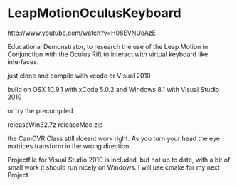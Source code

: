 LeapMotionOculusKeyboard
========================

http://www.youtube.com/watch?v=H08EVNUoAzE

Educational Demonstrator, to research the use of the Leap Motion in Conjunction with the Oculus Rift to interact with virtual keyboard like interfaces.

just clone and compile with xcode or Visual 2010

build on OSX 10.9.1 with xCode 5.0.2 and Windows 8.1 with Visual Studio 2010

or try the precompiled

releaseWin32.7z
releaseMac.zip

the CamOVR Class still doesnt work right. As you turn your head the eye matrices transform in the wrong direction.

Projectfile for Visual Studio 2010 is included, but not up to date, with a bit of small work it should run nicely on Windows. I will use cmake for my next Project.
